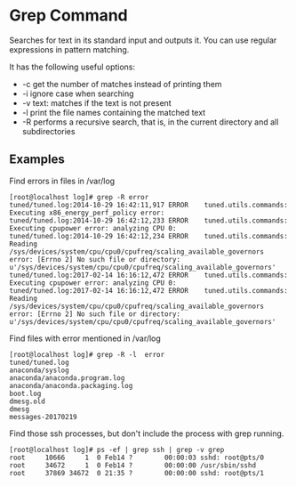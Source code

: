 # Grep Command
Searches for text in its standard input and outputs it.
You can use regular expressions in pattern matching.

It has the following useful options:
* -c get the number of matches instead of printing them
* -i ignore case when searching
* -v text: matches if the text is not present
* -l print the file names containing the matched text
* -R performs a recursive search, that is, in the current
directory and all subdirectories

## Examples
Find errors in files in /var/log
```
[root@localhost log]# grep -R error
tuned/tuned.log:2014-10-29 16:42:11,917 ERROR    tuned.utils.commands: Executing x86_energy_perf_policy error:
tuned/tuned.log:2014-10-29 16:42:12,233 ERROR    tuned.utils.commands: Executing cpupower error: analyzing CPU 0:
tuned/tuned.log:2014-10-29 16:42:12,234 ERROR    tuned.utils.commands: Reading /sys/devices/system/cpu/cpu0/cpufreq/scaling_available_governors error: [Errno 2] No such file or directory: u'/sys/devices/system/cpu/cpu0/cpufreq/scaling_available_governors'
tuned/tuned.log:2017-02-14 16:16:12,472 ERROR    tuned.utils.commands: Executing cpupower error: analyzing CPU 0:
tuned/tuned.log:2017-02-14 16:16:12,472 ERROR    tuned.utils.commands: Reading /sys/devices/system/cpu/cpu0/cpufreq/scaling_available_governors error: [Errno 2] No such file or directory: u'/sys/devices/system/cpu/cpu0/cpufreq/scaling_available_governors'
```
Find files with error mentioned in /var/log
```
[root@localhost log]# grep -R -l  error
tuned/tuned.log
anaconda/syslog
anaconda/anaconda.program.log
anaconda/anaconda.packaging.log
boot.log
dmesg.old
dmesg
messages-20170219
```
Find those ssh processes, but don't include the process with grep
running.
```
[root@localhost log]# ps -ef | grep ssh | grep -v grep
root     10666     1  0 Feb14 ?        00:00:03 sshd: root@pts/0
root     34672     1  0 Feb14 ?        00:00:00 /usr/sbin/sshd
root     37869 34672  0 21:35 ?        00:00:00 sshd: root@pts/1
```
